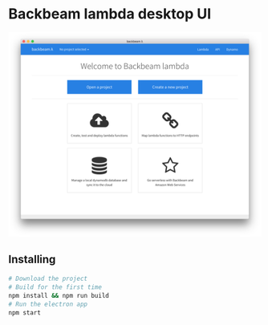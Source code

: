 # Backbeam lambda desktop UI

![Home screen](https://raw.githubusercontent.com/backbeam/backbeam-lambda-ui/master/screenshots/home.png)

## Installing

```bash
# Download the project
# Build for the first time
npm install && npm run build
# Run the electron app
npm start
```
